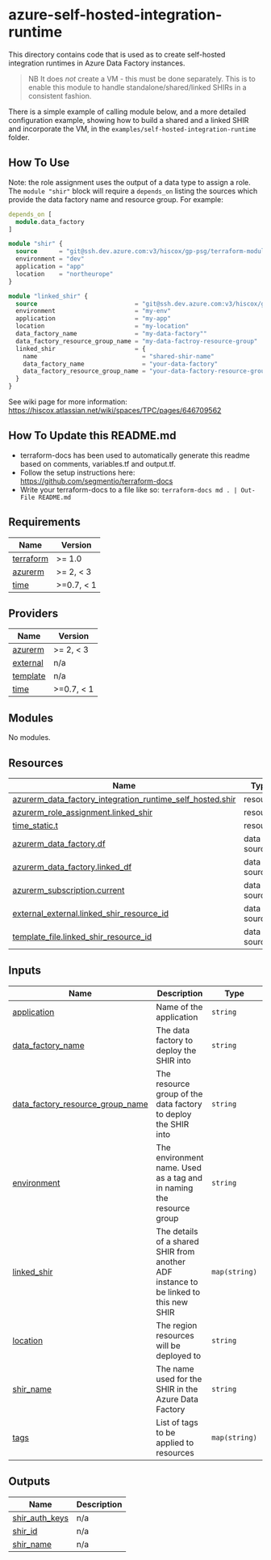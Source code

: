 # azure-self-hosted-integration-runtime

This directory contains code that is used as to create self-hosted integration runtimes in Azure Data Factory instances.
> NB It does *not* create a VM - this must be done separately. This is to enable this module to handle standalone/shared/linked SHIRs in a consistent fashion.

There is a simple example of calling module below, and a more detailed configuration example, showing
how to build a shared and a linked SHIR and incorporate the VM, in the `examples/self-hosted-integration-runtime` folder.

## How To Use

Note: the role assignment uses the output of a data type to assign a role. The `module "shir"` block will require a `depends_on` listing the sources which provide the data factory name and resource group. For example:

```terraform
depends_on [
  module.data_factory
]
```

```terraform
module "shir" {
  source      = "git@ssh.dev.azure.com:v3/hiscox/gp-psg/terraform-modules//azure-self-hosted-integration-runtime"
  environment = "dev"
  application = "app"
  location    = "northeurope"
}
```

```terraform
module "linked_shir" {
  source                           = "git@ssh.dev.azure.com:v3/hiscox/gp-psg/terraform-modules//azure-self-hosted-integration-runtime"
  environment                      = "my-env"
  application                      = "my-app"
  location                         = "my-location"
  data_factory_name                = "my-data-factory""
  data_factory_resource_group_name = "my-data-factroy-resource-group"
  linked_shir                      = {
    name                             = "shared-shir-name"
    data_factory_name                = "your-data-factory"
    data_factory_resource_group_name = "your-data-factory-resource-group"
  }
}
```

See wiki page for more information: https://hiscox.atlassian.net/wiki/spaces/TPC/pages/646709562

## How To Update this README.md

* terraform-docs has been used to automatically generate this readme based on comments, variables.tf and output.tf.
* Follow the setup instructions here: https://github.com/segmentio/terraform-docs
* Write your terraform-docs to a file like so: `terraform-docs md . | Out-File README.md`

## Requirements

| Name | Version |
|------|---------|
| <a name="requirement_terraform"></a> [terraform](#requirement\_terraform) | >= 1.0 |
| <a name="requirement_azurerm"></a> [azurerm](#requirement\_azurerm) | >= 2, < 3 |
| <a name="requirement_time"></a> [time](#requirement\_time) | >=0.7, < 1 |

## Providers

| Name | Version |
|------|---------|
| <a name="provider_azurerm"></a> [azurerm](#provider\_azurerm) | >= 2, < 3 |
| <a name="provider_external"></a> [external](#provider\_external) | n/a |
| <a name="provider_template"></a> [template](#provider\_template) | n/a |
| <a name="provider_time"></a> [time](#provider\_time) | >=0.7, < 1 |

## Modules

No modules.

## Resources

| Name | Type |
|------|------|
| [azurerm_data_factory_integration_runtime_self_hosted.shir](https://registry.terraform.io/providers/hashicorp/azurerm/latest/docs/resources/data_factory_integration_runtime_self_hosted) | resource |
| [azurerm_role_assignment.linked_shir](https://registry.terraform.io/providers/hashicorp/azurerm/latest/docs/resources/role_assignment) | resource |
| [time_static.t](https://registry.terraform.io/providers/hashicorp/time/latest/docs/resources/static) | resource |
| [azurerm_data_factory.df](https://registry.terraform.io/providers/hashicorp/azurerm/latest/docs/data-sources/data_factory) | data source |
| [azurerm_data_factory.linked_df](https://registry.terraform.io/providers/hashicorp/azurerm/latest/docs/data-sources/data_factory) | data source |
| [azurerm_subscription.current](https://registry.terraform.io/providers/hashicorp/azurerm/latest/docs/data-sources/subscription) | data source |
| [external_external.linked_shir_resource_id](https://registry.terraform.io/providers/hashicorp/external/latest/docs/data-sources/external) | data source |
| [template_file.linked_shir_resource_id](https://registry.terraform.io/providers/hashicorp/template/latest/docs/data-sources/file) | data source |

## Inputs

| Name | Description | Type | Default | Required |
|------|-------------|------|---------|:--------:|
| <a name="input_application"></a> [application](#input\_application) | Name of the application | `string` | n/a | yes |
| <a name="input_data_factory_name"></a> [data\_factory\_name](#input\_data\_factory\_name) | The data factory to deploy the SHIR into | `string` | `""` | no |
| <a name="input_data_factory_resource_group_name"></a> [data\_factory\_resource\_group\_name](#input\_data\_factory\_resource\_group\_name) | The resource group of the data factory to deploy the SHIR into | `string` | `""` | no |
| <a name="input_environment"></a> [environment](#input\_environment) | The environment name. Used as a tag and in naming the resource group | `string` | n/a | yes |
| <a name="input_linked_shir"></a> [linked\_shir](#input\_linked\_shir) | The details of a shared SHIR from another ADF instance to be linked to this new SHIR | `map(string)` | `{}` | no |
| <a name="input_location"></a> [location](#input\_location) | The region resources will be deployed to | `string` | `"northeurope"` | no |
| <a name="input_shir_name"></a> [shir\_name](#input\_shir\_name) | The name used for the SHIR in the Azure Data Factory | `string` | `""` | no |
| <a name="input_tags"></a> [tags](#input\_tags) | List of tags to be applied to resources | `map(string)` | `{}` | no |

## Outputs

| Name | Description |
|------|-------------|
| <a name="output_shir_auth_keys"></a> [shir\_auth\_keys](#output\_shir\_auth\_keys) | n/a |
| <a name="output_shir_id"></a> [shir\_id](#output\_shir\_id) | n/a |
| <a name="output_shir_name"></a> [shir\_name](#output\_shir\_name) | n/a |
